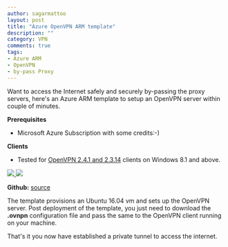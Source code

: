 ```yaml
---
author: sagarmattoo
layout: post
title: "Azure OpenVPN ARM template"
description: ""
category: VPN
comments: true
tags:
- Azure ARM
- OpenVPN
- by-pass Proxy
---
```



 Want to access the Internet safely and securely by-passing the proxy servers, here's an Azure ARM template to setup an OpenVPN server within couple of minutes.

**Prerequisites**

- Microsoft Azure Subscription with some credits:-)

**Clients**

- Tested for [OpenVPN 2.4.1 and 2.3.14](https://openvpn.net/index.php/open-source/downloads.html "OpenVPN client download") clients on Windows 8.1 and above.

<a href="https://portal.azure.com/#create/Microsoft.Template/uri/https%3A%2F%2Fraw.githubusercontent.com%2Fsmattoo%2Fopenvpn-azure-arm-template%2Fmaster%2Fopenvpn-azuredeploy.json" target="_blank">
    <img src="http://azuredeploy.net/deploybutton.png"/>
</a>
<a href="http://armviz.io/#/?load=https%3A%2F%2Fraw.githubusercontent.com%2Fsmattoo%2Fopenvpn-azure-arm-template%2Fmaster%2Fopenvpn-azuredeploy.json" target="_blank">
    <img src="http://armviz.io/visualizebutton.png"/>
</a>

**Github:** [source](https://github.com/smattoo/openvpn-azure-arm-template "GitHub link") 

The template provisions an Ubuntu 16.04 vm and sets up the OpenVPN server. Post deployment of the template, you just need to download the **.ovnpn** configuration file and pass the same to the OpenVPN client running on your machine.

That's it you now have established a private tunnel to access the internet.
  


